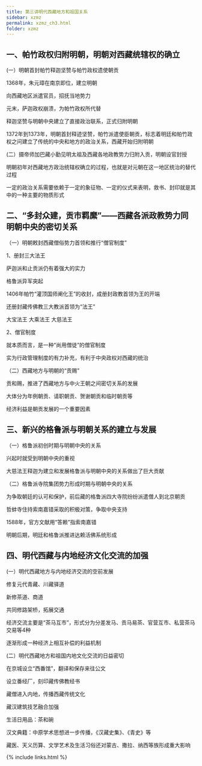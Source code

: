 ```yaml
---
title: 第三讲明代西藏地方和祖国关系
sidebar: xzmz
permalink: xzmz_ch3.html
folder: xzmz
---
```


## 一、帕竹政权归附明朝，明朝对西藏统辖权的确立

(一）明朝首封帕竹释迦坚赞与帕竹政权遗使朝贡

1368年，朱元璋在南京即位，建立明朝

向西藏地区派遣官员，招抚当地势力

元末，萨迦政权崩溃，为帕竹政权所代替

释迦坚赞与明朝中央建立了直接政治联系，正式归附明朝

1372年到1373年，明朝首封释迹坚赞，帕竹派遣使臣朝贡，标志着明廷和帕竹政权之问建立了传统的中央和地方的政治关系，西藏开始归附明朝

(二）摄帝师加巴藏小勤见明太祖及西藏各地政教势力归附入贡，明朝设官封授

明朝初年对西藏地方政治统辖权确立的过程，也就是对元朝在这一地区统治的替代过程

一定的政治关系需要依赖于一定的象征物、一定的仪式来表明，救书、封印就是其中的一种主要的物质形式

## 二、“多封众建，贡市羁縻”——西藏各派政教势力同明朝中央的密切关系

 （一）明朝敕封西藏僧俗势力首领和推行“僧官制度”

1、册封三大法王

萨迦派和止贡派仍有着强大的实力

格鲁派异军突起

1406年帕竹“灌顶国师阐化王”的收封，成册封政教首领为王的开端

还册封藏传佛教三大教派首领为“法王”

大宝法王  大乘法王  大慈法王

2、僧官制度

就本质而言，是一种“尚用僧徒”的僧官制度

实为行政管理制度的有力补充，有利于中央政权对西藏的统治

（二）西藏地方与明朝的“贡赐"

贡和赐，推进了西藏地方与中火王朝之间密切关系的发展

大体分为年例朝贡、请职朝贡、贺谢朝贡和临时朝贡等

经济利益是朝贡发展的一个重要因素

## 三、新兴的格鲁派与明朝关系的建立与发展

 （一）格鲁派初创时期与明朝中央的关系

兴起时就受到明朝中央的重视

大慈法王释迦为建立和发展格鲁派与明朝中央的关系做出了巨大贡献

（二）格鲁派寺院集团势力形成时期与明朝中央的关系

为争取朝廷的认可和保护，前后藏的格鲁派四大寺院纷纷派遣僧人到北京朝贡

哲蚌寺住持索南嘉错采取的积极对策，争取中央支持

1588年，官方文献用“答赖”指索南嘉错

明朝后期，明廷和格鲁派推进达赖活佛系统形成

## 四、明代西藏与内地经济文化交流的加强

 (一）明代西藏地方与内地经济交流的空前发展

修复元代青藏、川藏驿道

新修茶道、商道

共同修路架桥，拓展交通

经济交流主要是“茶马互市”，形式分为分差发马、贡马易茶、官营互市、私营茶马交易等4种

逐渐形成一种经济上相互补偿的利益机制

(二）明代西藏地方和祖国内地文化交流的日益密切

在京城设立“西番馆”，翻译和保存来往公文

设立番经厂，刻印藏传佛教经书

藏僧进入内地，传播西藏传统文化

藏汉建筑技艺融合加强

生活日用品：茶和碗

汉文典籍：中原学术思想进一步传播，《汉藏史集》、《青史》等

藏医、天义历算、文学艺术及生活习俗还对蒙古、撒拉、纳西等族形成重大影响

{% include links.html %}
